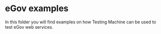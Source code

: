 # eGov examples

In this folder you will find examples on how Testing Machine can be used to test eGov web services.

